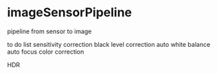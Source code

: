 # imageSensorPipeline
pipeline from sensor to image

to do list
sensitivity correction
black level correction
auto white balance
auto focus
color correction

HDR
